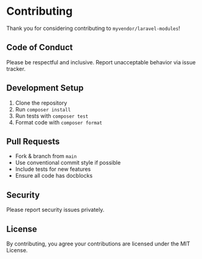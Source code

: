 # Contributing

Thank you for considering contributing to `myvendor/laravel-modules`!

## Code of Conduct
Please be respectful and inclusive. Report unacceptable behavior via issue tracker.

## Development Setup
1. Clone the repository
2. Run `composer install`
3. Run tests with `composer test`
4. Format code with `composer format`

## Pull Requests
- Fork & branch from `main`
- Use conventional commit style if possible
- Include tests for new features
- Ensure all code has docblocks

## Security
Please report security issues privately.

## License
By contributing, you agree your contributions are licensed under the MIT License.
